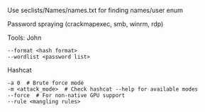 
Use seclists/Names/names.txt for finding names/user enum

Password spraying (crackmapexec, smb, winrm, rdp)

Tools:
John
```shell
--format <hash format>
--wordlist <password list>
````

Hashcat

```shell
-a 0  # Brute force mode
-m <attack_mode>  # Check hashcat --help for available modes
--force  # For non-native GPU support
--rule <mangling rules>
```